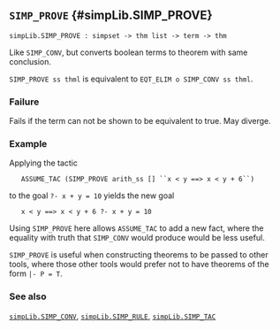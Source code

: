 ## `SIMP_PROVE` {#simpLib.SIMP_PROVE}


```
simpLib.SIMP_PROVE : simpset -> thm list -> term -> thm
```



Like `SIMP_CONV`, but converts boolean terms to theorem with same conclusion.


`SIMP_PROVE ss thml` is equivalent to `EQT_ELIM o SIMP_CONV ss thml`.

### Failure

Fails if the term can not be shown to be equivalent to true.  May
diverge.

### Example

Applying the tactic
    
       ASSUME_TAC (SIMP_PROVE arith_ss [] ``x < y ==> x < y + 6``)
    
to the goal `?- x + y = 10` yields the new goal
    
       x < y ==> x < y + 6 ?- x + y = 10
    
Using `SIMP_PROVE` here allows `ASSUME_TAC` to add a new fact, where
the equality with truth that `SIMP_CONV` would produce would be less
useful.




`SIMP_PROVE` is useful when constructing theorems to be passed to
other tools, where those other tools would prefer not to have
theorems of the form `|- P = T`.

### See also

[`simpLib.SIMP_CONV`](#simpLib.SIMP_CONV), [`simpLib.SIMP_RULE`](#simpLib.SIMP_RULE), [`simpLib.SIMP_TAC`](#simpLib.SIMP_TAC)

